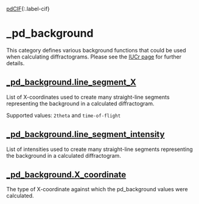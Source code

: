 [pdCIF][2]{:.label-cif}

# \_pd_background

This category defines various background functions that could be used when
calculating diffractograms. Please see the
[IUCr page](https://www.iucr.org/resources/cif/dictionaries/browse/cif_pd) for
further details.

## [\_pd_background.line_segment_X](https://www.iucr.org/resources/cif/dictionaries/browse/cif_pd)

List of X-coordinates used to create many straight-line segments representing
the background in a calculated diffractogram.

Supported values: `2theta` and `time-of-flight`

## [\_pd_background.line_segment_intensity](https://www.iucr.org/resources/cif/dictionaries/browse/cif_pd)

List of intensities used to create many straight-line segments representing the
background in a calculated diffractogram.

## [\_pd_background.X_coordinate](https://www.iucr.org/resources/cif/dictionaries/browse/cif_pd)

The type of X-coordinate against which the pd_background values were calculated.

<!-- prettier-ignore-start -->
[0]: #
[1]: https://www.iucr.org/resources/cif/dictionaries/browse/cif_core
[2]: https://www.iucr.org/resources/cif/dictionaries/browse/cif_pd
<!-- prettier-ignore-end -->
